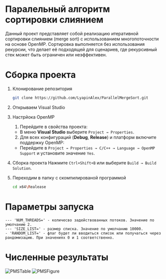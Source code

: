# Паралельный алгоритм сортировки слиянием
Данный проект представляет собой реализацию итеративной сортировки слиянием (merge sort) с использованием многопоточности на основе OpenMP. Сортировка выполняется без использования рекурсии, что делает её подходящей для сценариев, где рекурсивный стек может быть ограничен или неэффективен.

# Сборка проекта
1. Клонирование репозитория
    ```bash
   git clone https://github.com/LyapinAlex/ParallelMergeSort.git
     ```
2. Открываем Visual Studio
3. Настрйока OpenMP
    1. Перейдите в свойства проекта:
   - В меню **Visual Studio** выберите `Project → Properties`.

    2. Для всех конфигураций (**Debug**, **Release**) и платформ включите поддержку OpenMP:
   - Перейдите в `Project → Properties → C/C++ → Language → OpenMP Support` и установите значение `Yes`.
5. Сборка проекта
     Нажмите `Ctrl+Shift+B` или выберите `Build → Build Solution`.
6. Переходим в папку с скомпилированой программой
   ```bash
   cd x64\Realease
     ```
# Параметры запуска
    --- 'NUM_THREADS=' - количесво задействованных потоков. Значение по умолчанию 2.
    --- 'SIZE_LIST=' - размер списка. Значение по умолчанию 10000.
    - 'RANDOM_LIST=' - флаг будет ли вводиться список или получаться через рандомизацию. При значениях 0 и 1 соответственно.
# Численные результаты
![PMSTable](https://github.com/user-attachments/assets/23bb81a7-37df-41ad-8ef6-b78a9f9df359)
![PMSFigure](https://github.com/user-attachments/assets/4aa855f9-9c61-483c-87f1-19c7227dfccb)
